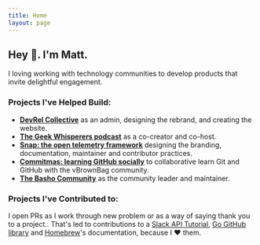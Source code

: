 ```yaml
---
title: Home
layout: page
---
```

## Hey 👋. I'm Matt.
I loving working with technology communities to develop products that invite delightful engagement.

### Projects I've Helped Build:
* **[DevRel Collective](https://devrelcollective.fun)** as an admin, designing the rebrand, and creating the website.
* **[The Geek Whisperers podcast](http://geek-whisperers.com/)** as a co-creator and co-host.
* **[Snap: the open telemetry framework](http://snap-telemetry.io)** designing the branding, documentation, maintainer and contributor practices.
* **[Commitmas: learning GitHub socially](https://github.com/commitmas)** to collaborative learn Git and GitHub with the vBrownBag community.
* **[The Basho Community](https://github.com/basho-labs/the-basho-community)** as the community leader and maintainer.

### Projects I've Contributed to:

I open PRs as I work through new problem or as a way of saying thank you to a project.. That's led to contributions to a [Slack API Tutorial](https://github.com/slackapi/Slack-Ruby-Onboarding-Tutorial/pull/2), [Go GitHub library](https://github.com/google/go-github/pull/323) and [Homebrew](https://github.com/Homebrew/brew/commits?author=mbbroberg&since=2016-10-01T07:00:00Z&until=2016-11-01T07:00:00Z)'s documentation, because I ❤️ them.
